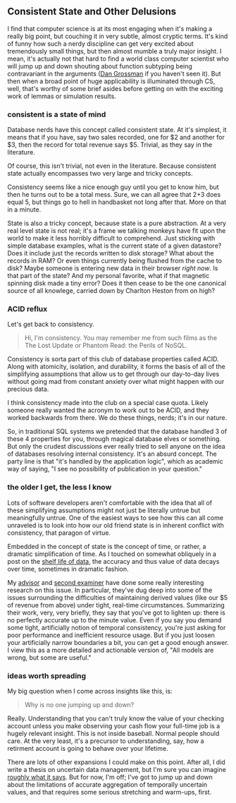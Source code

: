 ##  Consistent State and Other Delusions

I find that computer science is at its most engaging when it's making a really
big point, but couching it in very subtle, almost cryptic terms. It's kind of
funny how such a nerdy discipline can get very excited about tremendously
small things, but then almost mumble a truly major insight. I mean, it's
actually not that hard to find a world class computer scientist who will jump
up and down shouting about function subtyping being contravariant in the
arguments ([Dan Grossman](http://homes.cs.washington.edu/~djg/) if you haven't
seen it). But then when a broad point of huge applicability is illuminated
through CS, well, that's worthy of some brief asides before getting on with
the exciting work of lemmas or simulation results.

### consistent is a state of mind

Database nerds have this concept called consistent state. At it's simplest, it
means that if you have, say two sales recorded, one for $2 and another for $3,
then the record for total revenue says $5. Trivial, as they say in the
literature.

Of course, this isn't trivial, not even in the literature. Because consistent
state actually encompasses two very large and tricky concepts.

Consistency seems like a nice enough guy until you get to know him, but then
he turns out to be a total mess. Sure, we can all agree that 2+3 does equal 5,
but things go to hell in handbasket not long after that. More on that in a
minute.

State is also a tricky concept, because state is a pure abstraction. At a very
real level state is not real; it's a frame we talking monkeys have fit upon
the world to make it less horribly difficult to comprehend. Just sticking with
simple database examples, what is the current state of a given datastore? Does
it include just the records written to disk storage? What about the records in
RAM? Or even things currently being flushed from the cache to disk? Maybe
someone is entering new data in their browser _right now_. Is that part of the
state? And my personal favorite, what if that magnetic spinning disk made a
tiny error? Does it then cease to be the one canonical source of all knowlege,
carried down by Charlton Heston from on high?

### ACID reflux

Let's get back to consistency.

> Hi, I'm consistency. You may remember me from such films as the The Lost
Update or Phantom Read: the Perils of NoSQL.

Consistency is sorta part of this club of database properties called ACID.
Along with atomicity, isolation, and durability, it forms the basis of all of
the simplifying assumptions that allow us to get through our day-to-day lives
without going mad from constant anxiety over what might happen with our
precious data.

I think consistency made into the club on a special case quota. Likely someone
really wanted the acronym to work out to be ACID, and they worked backwards
from there. We do these things, nerds; it's in our nature.

So, in traditional SQL systems we pretended that the database handled 3 of
these 4 properties for you, through magical database elves or something. But
only the crudest discussions ever really tried to sell anyone on the idea of
databases resolving internal consistency. It's an absurd concept. The party
line is that "it's handled by the application logic", which as academic way of
saying, "I see no possibility of publication in your question."

### the older I get, the less I know

Lots of software developers aren't comfortable with the idea that all of these
simplifying assumptions might not just be literally untrue but meaningfully
untrue. One of the easiest ways to see how this can all come unraveled is to
look into how our old friend state is in inherent conflict with consistency,
that paragon of virtue.

Embedded in the concept of state is the concept of time, or rather, a dramatic
simplification of time. As I touched on somewhat obliquely in a post on the
[shelf life of data](http://toromon.com/shelf-life.html), the accuracy and
thus value of data decays over time, sometimes in dramatic fashion.

My [advisor](http://i.cs.hku.hk/~ckcheng/) and [second
examiner](http://i.cs.hku.hk/~kao/) have done some really interesting research
on this issue. In particular, they've dug deep into some of the issues
surrounding the difficulties of maintaining derived values (like our $5 of
revenue from above) under tight, real-time circumstances. Summarizing their
work, very, very briefly, they say that you've got to lighten up: there is no
perfectly accurate up to the minute value. Even if you say you demand some
tight, artificially notion of temporal consistency, you're just asking for
poor performance and inefficient resource usage. But if you just loosen your
artificially narrow boundaries a bit, you can get a good enough answer. I view
this as a more detailed and actionable version of, "All models are wrong, but
some are useful."

### ideas worth spreading

My big question when I come across insights like this, is:

> Why is no one jumping up and down?

Really. Understanding that you can't truly know the value of your checking
account unless you make observing your cash flow your full-time job is a
hugely relevant insight. This is not inside baseball. Normal people should
care. At the very least, it's a precursor to understanding, say, how a
retirment account is going to behave over your lifetime.

There are lots of other expansions I could make on this point. After all, I
did write a thesis on uncertain data management, but I'm sure you can imagine
[roughly what it says](http://xkcd.com/793/). But for now, I'm off; I've got
to jump up and down about the limitations of accurate aggregation of
temporally uncertain values, and that requires some serious stretching and
warm-ups, first.
